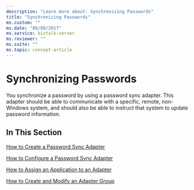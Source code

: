 ```yaml
---
description: "Learn more about: Synchronizing Passwords"
title: "Synchronizing Passwords"
ms.custom: ""
ms.date: "06/08/2017"
ms.service: biztalk-server
ms.reviewer: ""
ms.suite: ""
ms.topic: concept-article
---
```

# Synchronizing Passwords
You synchronize a password by using a password sync adapter. This adapter should be able to communicate with a specific, remote, non-Windows system, and should also be able to instruct that system to update password information.  
  
## In This Section  
 [How to Create a Password Sync Adapter](../core/how-to-create-a-password-sync-adapter.md)  
  
 [How to Configure a Password Sync Adapter](../core/how-to-configure-a-password-sync-adapter.md)  
  
 [How to Assign an Application to an Adapter](../core/how-to-assign-an-application-to-an-adapter.md)  
  
 [How to Create and Modify an Adapter Group](../core/how-to-create-and-modify-an-adapter-group.md)
